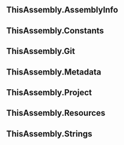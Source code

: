 <!-- include https://github.com/devlooped/.github/raw/main/osmf.md -->
<!-- include ../../readme.md#meta -->

## ThisAssembly.AssemblyInfo
<!-- include ../ThisAssembly.AssemblyInfo/readme.md#assembly -->

## ThisAssembly.Constants
<!-- include ../ThisAssembly.Constants/readme.md#constants -->

## ThisAssembly.Git
<!-- include ../ThisAssembly.Git/readme.md#git -->

## ThisAssembly.Metadata
<!-- include ../ThisAssembly.Metadata/readme.md#metadata -->

## ThisAssembly.Project
<!-- include ../ThisAssembly.Project/readme.md#project -->

## ThisAssembly.Resources
<!-- include ../ThisAssembly.Resources/readme.md#resources -->

## ThisAssembly.Strings
<!-- include ../ThisAssembly.Strings/readme.md#strings -->

<!-- include ../visibility.md -->
<!-- include https://github.com/devlooped/sponsors/raw/main/footer.md -->
<!-- exclude -->